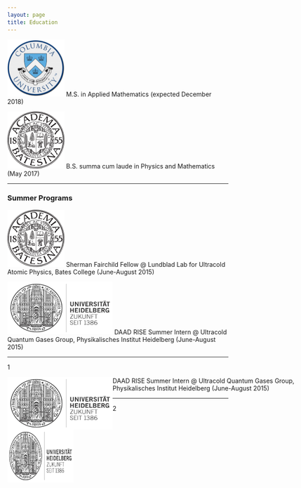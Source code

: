 ```yaml
---
layout: page
title: Education
---
```


<img src="/img/columbia_uni.png"  width="130" height="130"> M.S. in Applied Mathematics (expected December 2018)


<img src="/img/bates_uni.png"  width="130" height="130"> B.S. summa cum laude in Physics and Mathematics (May 2017)

___

### Summer Programs

<img src="/img/bates_uni.png"  width="130" height="130"> Sherman Fairchild Fellow @ Lundblad Lab for Ultracold Atomic Physics, Bates College (June-August 2015)

<img src="/img/heidelberg_uni.png"  width="240" height="120"> DAAD RISE Summer Intern @ Ultracold Quantum Gases Group, Physikalisches Institut Heidelberg (June-August 2015)


___ 

1

<p style="width: 700px;">
<img src="/img/heidelberg_uni.png" width="240" height="120" style="float: left;" />
DAAD RISE Summer Intern @ Ultracold Quantum Gases Group, Physikalisches Institut Heidelberg (June-August 2015)
</p> 

___

2

<div style="width: 100%; overflow: hidden;">
    <div style="width: 30%; float: left;"> <img src="/img/heidelberg_uni.png" width="240" height="120"> </div>
    <div style="margin-left: 620px;"> DAAD RISE Summer Intern @ Ultracold Quantum Gases Group, Physikalisches Institut Heidelberg (June-August 2015) </div>
</div>
